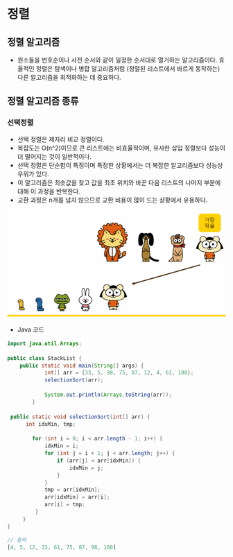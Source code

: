 # 정렬

## 정렬 알고리즘

* 원소들을 번호순이나 사전 순서와 같이 일정한 순서대로 열거하는 알고리즘이다. 효율적인 정렬은 탐색이나 병합 알고리즘처럼 (정렬된 리스트에서 바르게 동작하는) 다른 알고리즘을 최적화하는 데 중요하다.



## 정렬 알고리즘 종류

### 선택정렬

* 선택 정렬은 제자리 비교 정렬이다.&#x20;
* 복잡도는 O(n^2)이므로 큰 리스트에는 비효율적이며, 유사한 삽입 정렬보다 성능이 더 떨어지는 것이 일반적이다.&#x20;
* 선택 정렬은 단순함이 특징이며 특정한 상황에서는 더 복잡한 알고리즘보다 성능상 우위가 있다.
* 이 알고리즘은 최솟값을 찾고 값을 최초 위치와 바꾼 다음 리스트의 나머지 부분에 대해 이 과정을 반복한다.&#x20;
* 교환 과정은 n개를 넘지 않으므로 교환 비용이 많이 드는 상황에서 유용하다.

![](<../.gitbook/assets/image (12).png>)

* Java 코드

```java
import java.util.Arrays;

public class StackList {
    public static void main(String[] args) {
		    int[] arr = {33, 5, 98, 75, 87, 12, 4, 61, 100};
		    selectionSort(arr);
		         
		    System.out.println(Arrays.toString(arr));
		}
 
 public static void selectionSort(int[] arr) {
      int idxMin, tmp;
     
	    for (int i = 0; i < arr.length - 1; i++) {
	        idxMin = i;
	        for (int j = i + 1; j < arr.length; j++) {
	            if (arr[j] < arr[idxMin]) {
	                idxMin = j;
	            }
	        }
	        tmp = arr[idxMin];
	        arr[idxMin] = arr[i];
	        arr[i] = tmp;
	     }
	 }
}
```

```jsx
// 출력
[4, 5, 12, 33, 61, 75, 87, 98, 100]
```

